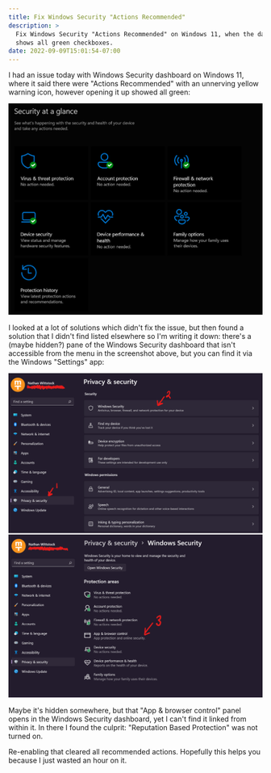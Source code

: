 ```yaml
---
title: Fix Windows Security "Actions Recommended"
description: >
  Fix Windows Security "Actions Recommended" on Windows 11, when the dashboard
  shows all green checkboxes.
date: 2022-09-09T15:01:54-07:00
---
```


I had an issue today with Windows Security dashboard on Windows 11, where it
said there were "Actions Recommended" with an unnerving yellow warning icon,
however opening it up showed all green:

![Dashboard shows all green…](/img/blog/20220909-defender_green.png)

I looked at a lot of solutions which didn't fix the issue, but then found a
solution that I didn't find listed elsewhere so I'm writing it down: there's a
(maybe hidden?) pane of the Windows Security dashboard that isn't accessible
from the menu in the screenshot above, but you can find it via the Windows
"Settings" app:

![In Settings, click "Privacy & Security" followed by "Windows Security"](/img/blog/20220909-defender_settings_privacy.png)
![In Windows Security, click "App & browser control"](/img/blog/20220909-defender_settings_security.png)

Maybe it's hidden somewhere, but that "App & browser control" panel opens in the
Windows Security dashboard, yet I can't find it linked from within it. In there
I found the culprit: "Reputation Based Protection" was not turned on.

Re-enabling that cleared all recommended actions. Hopefully this helps you
because I just wasted an hour on it.
